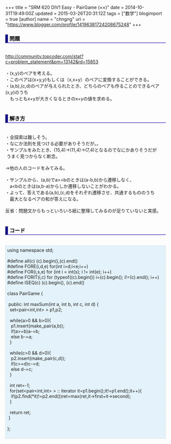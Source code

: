 +++
title = "SRM 620 DIV1 Easy - PairGame (××)"
date = 2014-10-31T19:49:00Z
updated = 2015-03-26T20:31:12Z
tags = ["数学"]
blogimport = true 
[author]
	name = "chngng"
	uri = "https://www.blogger.com/profile/14196381724208675248"
+++

<div dir="ltr" style="text-align: left;" trbidi="on"><h3 style="border-bottom: 2px solid slateblue; border-left: 8px solid navy; color: black; padding: 0px 0px 1px 5px;">問題 </h3><br /><a href="http://community.topcoder.com/stat?c=problem_statement&amp;pm=13142&amp;rd=15853" target="_blank">http://community.topcoder.com/stat?c=problem_statement&amp;pm=13142&amp;rd=15853</a><br /><br />・(x,y)のペアを考える。<br />・このペアは(x+y,y)もしくは（x,x+y）のペアに変換することができる。<br />・(a,b),(c,d)のペアが与えられたとき、どちらのペアも作ることのできるペア(x,y)のうち<br />　もっともx+yが大きくなるときのx+yの値を求める。<br /><br /><h3 style="border-bottom: 2px solid slateblue; border-left: 8px solid navy; color: black; padding: 0px 0px 1px 5px;">解き方 </h3><br />・全探索は難しそう。<br />・なにか法則を見つける必要がありそうだが。。<br />・サンプルをみたとき、(15,4)→(11,4)→(7,4)となるのでなにかありそうだが<br />&nbsp;うまく見つからなく断念。<br /><br />→他の人のコードをみてみる。<br /><br />・サンプルから、(a,b)でa&gt;=bのときは(a-b,b)から遷移しなく、<br />　a&lt;bのときは(a,b-a)からしか遷移しないことがわかる。<br />・よって、答えである(a,b),(c,d)をそれぞれ遷移させ、共通するもののうち<br />　最大となるペアの和が答えになる。<br /><br />反省：問題文からもっといろいろ紙に整理してみるのが足りていないと実感。<br /><br /><h3 style="border-bottom: 2px solid slateblue; border-left: 8px solid navy; color: black; padding: 0px 0px 1px 5px;">コード </h3><br /><div style="background-color: #e3f2fb; border: 1px dotted #CCCCCC; padding: 5px;">using namespace std;<br /><br />#define all(c) (c).begin(),(c).end()<br />#define FORE(i,d,e) for(int i=d;i&lt;e;i++)<br />#define FOR(i,s,e) for (int i = int(s); i != int(e); i++)<br />#define FORIT(i,c) for (typeof((c).begin()) i=(c).begin(); i!=(c).end(); i++)<br />#define ISEQ(c) (c).begin(), (c).end()<br /><br />class PairGame {<br /><br /><span class="Apple-tab-span" style="white-space: pre;"> </span>public: int maxSum(int a, int b, int c, int d) {<br /><span class="Apple-tab-span" style="white-space: pre;">  </span>set&lt;pair&lt;int,int&gt; &gt; p1,p2;<br /><br /><span class="Apple-tab-span" style="white-space: pre;">  </span>while(a&gt;0 &amp;&amp; b&gt;0){<br /><span class="Apple-tab-span" style="white-space: pre;">   </span>p1.insert(make_pair(a,b));<br /><span class="Apple-tab-span" style="white-space: pre;">   </span>if(a&gt;=b)a-=b;<br /><span class="Apple-tab-span" style="white-space: pre;">   </span>else b-=a;<br /><span class="Apple-tab-span" style="white-space: pre;">  </span>}<br /><br /><span class="Apple-tab-span" style="white-space: pre;">  </span>while(c&gt;0 &amp;&amp; d&gt;0){<br /><span class="Apple-tab-span" style="white-space: pre;">   </span>p2.insert(make_pair(c,d));<br /><span class="Apple-tab-span" style="white-space: pre;">   </span>if(c&gt;=d)c-=d;<br /><span class="Apple-tab-span" style="white-space: pre;">   </span>else d-=c;<br /><span class="Apple-tab-span" style="white-space: pre;">  </span>}<br /><br /><span class="Apple-tab-span" style="white-space: pre;">  </span>int ret=-1;<br /><span class="Apple-tab-span" style="white-space: pre;">  </span>for(set&lt;pair&lt;int,int&gt; &gt; :: iterator it=p1.begin();it!=p1.end();it++){<br /><span class="Apple-tab-span" style="white-space: pre;">   </span>if(p2.find(*it)!=p2.end())ret=max(ret,it-&gt;first+it-&gt;second);<br /><span class="Apple-tab-span" style="white-space: pre;">  </span>}<br /><br /><span class="Apple-tab-span" style="white-space: pre;">  </span>return ret;<br /><span class="Apple-tab-span" style="white-space: pre;"> </span>}<br /><br />};<br /><div><br /></div></div></div>
